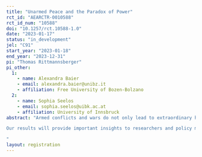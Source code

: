 ```yaml
---
title: "Unarmed Peace and the Paradox of Power"
rct_id: "AEARCTR-0010588"
rct_id_num: "10588"
doi: "10.1257/rct.10588-1.0"
date: "2023-01-17"
status: "in_development"
jel: "C91"
start_year: "2023-01-18"
end_year: "2023-12-31"
pi: "Thomas Rittmannsberger"
pi_other:
  1:
    - name: Alexandra Baier
    - email: alexandra.baier@unibz.it
    - affiliation: Free University of Bozen-Bolzano
  2:
    - name: Sophia Seelos
    - email: sophia.seelos@uibk.ac.at
    - affiliation: University of Innsbruck
abstract: "Armed conflicts and wars do not only lead to extraordinary humanitarian suffering but also cause tremendous economic losses. In recent years, the economic literature has set out to investigates trade-offs between investment either in conflict technology or in welfare enhancing production, using the guns-versus-butter model. This model presents a framework where conflicting agents are able to appropriate the endogenously produced welfare of the opponent. As in other conflict models, social losses arise due to investments into conflict technology (e.g. arming). This study aims to experimentally test conditions under which (unarmed) peace can emerge in a guns-versus-butter setting. The design is based on the theoretical framework of Garfinkel & Syropoulos (2021), which introduces interesting extensions to the standard guns-versus-butter setting and allows distinguishing between arming and conflict initiation decisions. Building on this theory, we conduct two treatments to examine whether unequal resource-distributions between conflicting parties influence arming and conflict-initiation decisions. The main objective of this study is to experimentally test conditions under which peace can be sustained and welfare losses be reduced.
Our results will provide important insights to researchers and policy makers into conditions that have to be met in order to avoid conflicts and attain peace. 
"
layout: registration
---
```


